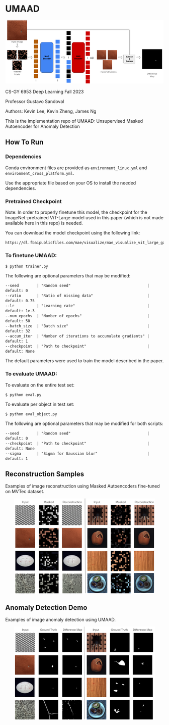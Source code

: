 # UMAAD
<p align="center">
  <img src="./diagrams/model_diagram.png">
</p>

CS-GY 6953 Deep Learning Fall 2023

Professor Gustavo Sandoval

Authors: Kevin Lee, Kevin Zheng, James Ng

This is the implementation repo of UMAAD: Unsupervised Masked Autoencoder for Anomaly Detection

## How To Run

### Dependencies

Conda environment files are provided as `environment_linux.yml` and `environment_cross_platform.yml`.

Use the appropriate file based on your OS to install the needed dependencies.

### Pretrained Checkpoint

Note: In order to properly finetune this model, the checkpoint for the ImageNet-pretrained ViT-Large model used in this paper (which is not made available here in this repo) is needed.

You can download the model checkpoint using the following link:
```
https://dl.fbaipublicfiles.com/mae/visualize/mae_visualize_vit_large_ganloss.pth
```

### To finetune UMAAD:

    $ python trainer.py

The following are optional parameters that may be modified:

```
--seed        | "Random seed"                                  | default: 0
--ratio       | "Ratio of missing data"                        | default: 0.75
--lr          | "Learning rate"                                | default: 1e-3
--num_epochs  | "Number of epochs"                             | default: 50
--batch_size  | "Batch size"                                   | default: 32
--accum_iter  | "Number of iterations to accumulate gradients" | default: 1
--checkpoint  | "Path to checkpoint"                           | default: None
```

The default parameters were used to train the model described in the paper.

### To evaluate UMAAD:

To evaluate on the entire test set:

    $ python eval.py

To evaluate per object in test set:

    $ python eval_object.py

The following are optional parameters that may be modified for both scripts:

```
--seed        | "Random seed"                                  | default: 0
--checkpoint  | "Path to checkpoint"                           | default: None
--sigma       | "Sigma for Gaussian blur"                      | default: 1
```

## Reconstruction Samples
Examples of image reconstruction using Masked Autoencoders fine-tuned on MVTec dataset.
<p align="center">
  <img src="./diagrams/reconstruction_diagram.png" width = 450>
</p>

## Anomaly Detection Demo
Examples of image anomaly detection using UMAAD.
<p align="center">
  <img src="./diagrams/anomaly_diagram.png" width = 450>
</p>
